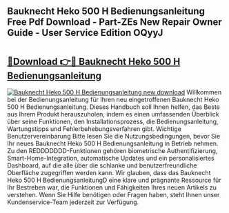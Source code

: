 ## Bauknecht Heko 500 H Bedienungsanleitung Free Pdf Download - Part-ZEs New Repair Owner Guide - User Service Edition OQyyJ

# <h2><a href="http://df4839k.blite.top/?on=Bauknecht+Heko+500+H+Bedienungsanleitung">🔗Download 👉🔴 Bauknecht Heko 500 H Bedienungsanleitung</a></h2>

[![Bauknecht Heko 500 H Bedienungsanleitung new download](https://i.imgur.com/lujVjoI.png)](http://df4839k.blite.top/?on=Bauknecht+Heko+500+H+Bedienungsanleitung)
Willkommen bei der Bedienungsanleitung für Ihren neu eingetroffenen Bauknecht Heko 500 H Bedienungsanleitung. Dieses Handbuch soll Ihnen helfen, das Beste aus Ihrem Produkt herauszuholen, indem es einen umfassenden Überblick über seine Funktionen, den Installationsprozess, die Bedienungsanleitung, Wartungstipps und Fehlerbehebungsverfahren gibt. Wichtige Benutzervereinbarung Bitte lesen Sie die Nutzungsbedingungen, bevor Sie Ihr neues Bauknecht Heko 500 H Bedienungsanleitung in Betrieb nehmen. Zu den REDDDDDDD-Funktionen gehören biometrische Authentifizierung, Smart-Home-Integration, automatische Updates und ein personalisiertes Dashboard, auf die alle über die schlanke und benutzerfreundliche Oberfläche zugegriffen werden kann. Wir glauben, dass das Bauknecht Heko 500 H BedienungsanleitungD eine klare und prägnante Ressource für Ihr Bestreben war, die Funktionen und Fähigkeiten Ihres neuen Artikels zu verstehen. Wenn Sie Hilfe benötigen oder Fragen haben, steht Ihnen unser Kundenservice-Team jederzeit zur Verfügung.
